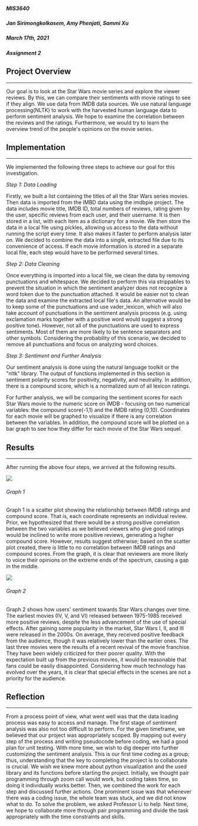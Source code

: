 ##### **MIS3640**

##### **Jan Sirimongkolkasem, Amy Phenjati, Sammi Xu**

##### **March 17th, 2021**

##### **Assignment 2**

## Project Overview
--------------
Our goal is to look at the Star Wars movie series and explore the viewer reviews. By this, we can compare their sentiments with movie ratings to see if they align. We use data from IMDB data sources. We use natural language processing(NLTK) to work with the harvested human language data to perform sentiment analysis. We hope to examine the correlation between the reviews and the ratings. Furthermore, we would try to learn the overview trend of the people's opinions on the movie series. 

## Implementation
--------------
We implemented the following three steps to achieve our goal for this investigation.

*Step 1: Data Loading*

Firstly, we built a list containing the titles of all the Star Wars series movies. Then data is imported from the IMBD data using the imdbpie project. The data includes movie title, IMDB ID, total numbers of reviews, rating given by the user, specific reviews from each user, and their username. It is then stored in a list, with each item as a dictionary for a movie. We then store the data in a local file using pickles, allowing us access to the data without running the script every time. It also makes it faster to perform analysis later on. We decided to combine the data into a single, extracted file due to its convenience of access. If each movie information is stored in a separate local file, each step would have to be performed several times.

*Step 2: Data Cleaning*

Once everything is imported into a local file, we clean the data by removing punctuations and whitespace. We decided to perform this via strippables to prevent the situation in which the sentiment analyzer does not recognize a word token due to the punctuation attached. It would be easier not to clean the data and examine the extracted local file's data. An alternative would be to keep some of the punctuations and use vader_lexicon, which will also take account of punctuations in the sentiment analysis process (e.g. using exclamation marks together with a positive word would suggest a strong positive tone). However, not all of the punctuations are used to express sentiments. Most of them are more likely to be sentence separators and other symbols. Considering the probability of this scenario, we decided to remove all punctuations and focus on analyzing word choices.

*Step 3: Sentiment and Further Analysis*

Our sentiment analysis is done using the natural language toolkit or the "nltk" library. The output of functions implemented in this section is sentiment polarity scores for positivity, negativity, and neutrality. In addition, there is a compound score, which is a normalized sum of all lexicon ratings. 

For further analysis, we will be comparing the sentiment scores for each Star Wars movie to the numeric score on IMDB - focusing on two numerical variables: the compound score(-1,1) and the IMDB rating (0,10). Coordinates for each movie will be graphed to visualize if there is any correlation between the variables. In addition, the compound score will be plotted on a bar graph to see how they differ for each movie of the Star Wars sequel. 

## Results
--------------
After running the above four steps, we arrived at the following results. 

![](https://lh5.googleusercontent.com/pfDdcexvyLqCmGEQl4nFCpZ5HJe9ay3wx5CRAl6mB38kCMYgZ0oN7F6lXHJf6CKNOh_IfcXT8ViS5bH52M-1veTYPa23zWV0X9iy4bU4YGYYMo5pZB7nFTyZx4gKQd7lbjSjN168) 
###### Graph 1
Graph 1 is a scatter plot showing the relationship between IMDB ratings and compound score. That is, each coordinate represents an individual review. Prior, we hypothesized that there would be a strong positive correlation between the two variables as we believed viewers who give good ratings would be inclined to write more positive reviews, generating a higher compound score. However, results suggest otherwise; based on the scatter plot created, there is little to no correlation between IMDB ratings and compound scores. From the graph, it is clear that reviewers are more likely to voice their opinions on the extreme ends of the spectrum, causing a gap in the middle.

![](https://lh6.googleusercontent.com/hzT9Lh3GNP52n-wexPkU0evQOOYsuPZ7aj9sIkUCFGRtifi4qvtzDK9GWU4jekVfyLBKtI2hoh2lr8rK-FeCjoTb6SD1KYl-gElbM1-HSkorWWomC3D_49PYu0-uhmokXw-E4ctS)
###### Graph 2
Graph 2 shows how users' sentiment towards Star Wars changes over time. The earliest movies (IV, V, and VI) released between 1975-1985 received more positive reviews, despite the less advancement of the use of special effects. After gaining some popularity in the market, Star Wars I, II, and III were released in the 2000s. On average, they received positive feedback from the audience, though it was relatively lower than the earlier ones. The last three movies were the results of a recent revival of the movie franchise. They have been widely criticized for their poorer quality. With the expectation built up from the previous movies, it would be reasonable that fans could be easily disappointed. Considering how much technology has evolved over the years, it is clear that special effects in the scenes are not a priority for the audience. 

## Reflection
--------------
From a process point of view, what went well was that the data loading process was easy to access and manage. The first stage of sentiment analysis was also not too difficult to perform. For the given timeframe, we believed that our project was appropriately scoped. By mapping out every step of the process and writing pseudocode before coding, we had a good plan for unit testing. With more time, we wish to dig deeper into further customizing the sentiment analysis. This is our first time coding as a group; thus, understanding that the key to completing the project is to collaborate is crucial. We wish we knew more about python visualization and the used library and its functions before starting the project. Initially, we thought pair programming through zoom call would work, but coding takes time, so doing it individually works better. Then, we combined the work for each step and discussed further actions. One prominent issue was that whenever there was a coding issue, the whole team was stuck, and we did not know what to do. To solve the problem, we asked Professor Li to help. Next time, we hope to collaborate more through pair programming and divide the task appropriately with the time constraints and skills.